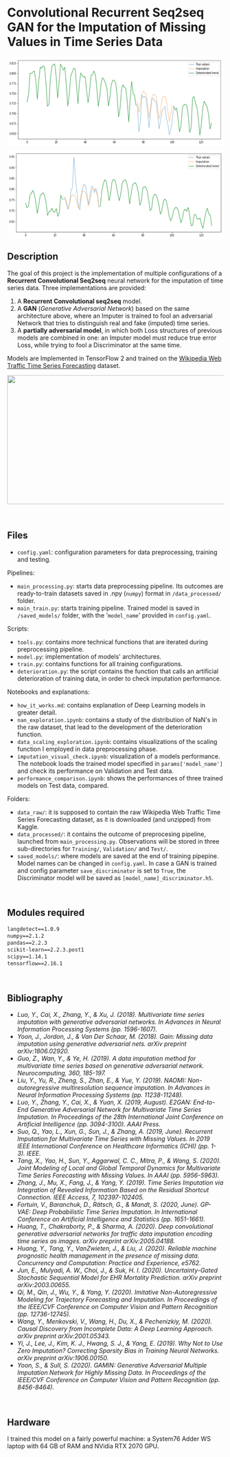 
# Convolutional Recurrent Seq2seq GAN for the Imputation of Missing Values in Time Series Data

<a href="url" align="center"><img src="https://github.com/dlangdon1/Convolutional-Recurrent-Seq2seq-GAN-for-the-Imputation-in-Time-Series-Data/blob/main/utils/imputation_example_00.png" align="center" height="204" width="800" ></a>

<a href="url" align="center"><img src="https://github.com/dlangdon1/Convolutional-Recurrent-Seq2seq-GAN-for-the-Imputation-in-Time-Series-Data/blob/main/utils/imputation_example_02.png" align="center" height="204" width="800" ></a>

## Description

The goal of this project is the implementation of multiple configurations of a **Recurrent Convolutional Seq2seq** neural network for the imputation of time series data. Three implementations are provided:

1. A **Recurrent Convolutional seq2seq** model.
2. A **GAN** (*Generative Adversarial Network*) based on the same architecture above, where an Imputer is trained to fool an adversarial Network that tries to distinguish real and fake (imputed) time series.
3. A **partially adversarial model**, in which both Loss structures of previous models are combined in one: an Imputer model must reduce true error Loss, while trying to fool a Discriminator at the same time.

Models are Implemented in TensorFlow 2 and trained on the [Wikipedia Web Traffic Time Series Forecasting](https://www.kaggle.com/c/web-traffic-time-series-forecasting) dataset.

<a href="url" align="center"><img src="https://github.com/dlangdon1/Convolutional-Recurrent-Seq2seq-GAN-for-the-Imputation-in-Time-Series-Data/tree/main/utils/performance_comparison_3models.png" align="center" height="300" width="800" ></a>

<br/>

## Files
- `config.yaml`: configuration parameters for data preprocessing, training and testing.

Pipelines:
- `main_processing.py`: starts data preprocessing pipeline. Its outcomes are ready-to-train datasets saved in .npy (`numpy`) format in `/data_processed/` folder.
- `main_train.py`: starts training pipeline. Trained model is saved in `/saved_models/` folder, with the '`model_name`' provided in `config.yaml`.

Scripts:
- `tools.py`: contains more technical functions that are iterated during preprocessing pipeline.
- `model.py`: implementation of models' architectures.
- `train.py`: contains functions for all training configurations.
- `deterioration.py`: the script contains the function that calls an artificial deterioration of training data, in order to check imputation performance.

Notebooks and explanations:
- `how_it_works.md`: contains explanation of Deep Learning models in greater detail.
- `nan_exploration.ipynb`: contains a study of the distribution of NaN's in the raw dataset, that lead to the development of the deterioration function.
- `data_scaling_exploration.ipynb`: contains visualizations of the scaling function I employed in data preprocessing phase.
- `imputation_visual_check.ipynb`: visualization of a models performance. The notebook loads the trained model specified in `params['model_name']` and check its performance on Validation and Test data.
- `performance_comparison.ipynb`: shows the performances of three trained models on Test data, compared.

Folders:
- `data_raw/`: it is supposed to contain the raw Wikipedia Web Traffic Time Series Forecasting dataset, as it is downloaded (and unzipped) from Kaggle.
- `data_processed/`: it contains the outcome of preprocesing pipeline, launched from `main_processing.py`. Observations will be stored in three sub-directories for `Training/`, `Validation/` and `Test/`.
- `saved_models/`: where models are saved at the end of training pipepine. Model names can be changed in `config.yaml`. In case a GAN is trained and config parameter `save_discriminator` is set to `True`, the Discriminator model will be saved as `[model_name]_discriminator.h5`.

<br/>

## Modules required

```
langdetect==1.0.9
numpy==2.1.2
pandas==2.2.3
scikit-learn==2.2.3.post1
scipy==1.14.1
tensorflow==2.16.1
```
<br/>

## Bibliography
- *Luo, Y., Cai, X., Zhang, Y., & Xu, J. (2018). Multivariate time series imputation with generative adversarial networks. In Advances in Neural Information Processing Systems (pp. 1596-1607).*
- *Yoon, J., Jordon, J., & Van Der Schaar, M. (2018). Gain: Missing data imputation using generative adversarial nets. arXiv preprint arXiv:1806.02920.*
- *Guo, Z., Wan, Y., & Ye, H. (2019). A data imputation method for multivariate time series based on generative adversarial network. Neurocomputing, 360, 185-197.*
- *Liu, Y., Yu, R., Zheng, S., Zhan, E., & Yue, Y. (2019). NAOMI: Non-autoregressive multiresolution sequence imputation. In Advances in Neural Information Processing Systems (pp. 11238-11248).*
- *Luo, Y., Zhang, Y., Cai, X., & Yuan, X. (2019, August). E2GAN: End-to-End Generative Adversarial Network for Multivariate Time Series Imputation. In Proceedings of the 28th International Joint Conference on Artificial Intelligence (pp. 3094-3100). AAAI Press.*
- *Suo, Q., Yao, L., Xun, G., Sun, J., & Zhang, A. (2019, June). Recurrent Imputation for Multivariate Time Series with Missing Values. In 2019 IEEE International Conference on Healthcare Informatics (ICHI) (pp. 1-3). IEEE.*
- *Tang, X., Yao, H., Sun, Y., Aggarwal, C. C., Mitra, P., & Wang, S. (2020). Joint Modeling of Local and Global Temporal Dynamics for Multivariate Time Series Forecasting with Missing Values. In AAAI (pp. 5956-5963).*
- *Zhang, J., Mu, X., Fang, J., & Yang, Y. (2019). Time Series Imputation via Integration of Revealed Information Based on the Residual Shortcut Connection. IEEE Access, 7, 102397-102405.*
- *Fortuin, V., Baranchuk, D., Rätsch, G., & Mandt, S. (2020, June). GP-VAE: Deep Probabilistic Time Series Imputation. In International Conference on Artificial Intelligence and Statistics (pp. 1651-1661).*
- *Huang, T., Chakraborty, P., & Sharma, A. (2020). Deep convolutional generative adversarial networks for traffic data imputation encoding time series as images. arXiv preprint arXiv:2005.04188.*
- *Huang, Y., Tang, Y., VanZwieten, J., & Liu, J. (2020). Reliable machine prognostic health management in the presence of missing data. Concurrency and Computation: Practice and Experience, e5762.*
- *Jun, E., Mulyadi, A. W., Choi, J., & Suk, H. I. (2020). Uncertainty-Gated Stochastic Sequential Model for EHR Mortality Prediction. arXiv preprint arXiv:2003.00655.*
- *Qi, M., Qin, J., Wu, Y., & Yang, Y. (2020). Imitative Non-Autoregressive Modeling for Trajectory Forecasting and Imputation. In Proceedings of the IEEE/CVF Conference on Computer Vision and Pattern Recognition (pp. 12736-12745).*
- *Wang, Y., Menkovski, V., Wang, H., Du, X., & Pechenizkiy, M. (2020). Causal Discovery from Incomplete Data: A Deep Learning Approach. arXiv preprint arXiv:2001.05343.*
- *Yi, J., Lee, J., Kim, K. J., Hwang, S. J., & Yang, E. (2019). Why Not to Use Zero Imputation? Correcting Sparsity Bias in Training Neural Networks. arXiv preprint arXiv:1906.00150.*
- *Yoon, S., & Sull, S. (2020). GAMIN: Generative Adversarial Multiple Imputation Network for Highly Missing Data. In Proceedings of the IEEE/CVF Conference on Computer Vision and Pattern Recognition (pp. 8456-8464).*

<br/>

## Hardware
I trained this model on a fairly powerful machine: a System76 Adder WS laptop with 64 GB of RAM and NVidia RTX 2070 GPU.
